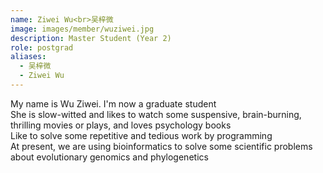 ```yaml
---
name: Ziwei Wu<br>吴梓微
image: images/member/wuziwei.jpg
description: Master Student (Year 2)
role: postgrad
aliases:
  - 吴梓微
  - Ziwei Wu
---
```


<centre>
My name is Wu Ziwei. I'm now a graduate student<br>
She is slow-witted and likes to watch some suspensive, brain-burning, thrilling movies or plays, and loves psychology books<br>
Like to solve some repetitive and tedious work by programming<br>
At present, we are using bioinformatics to solve some scientific problems about evolutionary genomics and phylogenetics
</centre>
